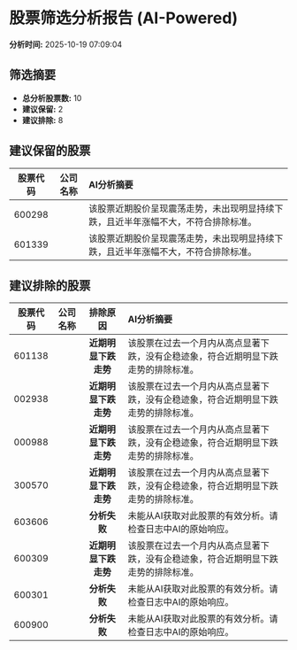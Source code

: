 # 股票筛选分析报告 (AI-Powered)

**分析时间:** 2025-10-19 07:09:04

## 筛选摘要

- **总分析股票数:** 10
- **建议保留:** 2
- **建议排除:** 8

## 建议保留的股票

| 股票代码 | 公司名称 | AI分析摘要 |
|:---:|:---:|:---|
| 600298 |  | 该股票近期股价呈现震荡走势，未出现明显持续下跌，且近半年涨幅不大，不符合排除标准。 |
| 601339 |  | 该股票近期股价呈现震荡走势，未出现明显持续下跌，且近半年涨幅不大，不符合排除标准。 |

## 建议排除的股票

| 股票代码 | 公司名称 | 排除原因 | AI分析摘要 |
|:---:|:---:|:---:|:---|
| 601138 |  | **近期明显下跌走势** | 该股票在过去一个月内从高点显著下跌，没有企稳迹象，符合近期明显下跌走势的排除标准。 |
| 002938 |  | **近期明显下跌走势** | 该股票在过去一个月内从高点显著下跌，没有企稳迹象，符合近期明显下跌走势的排除标准。 |
| 000988 |  | **近期明显下跌走势** | 该股票在过去一个月内从高点显著下跌，没有企稳迹象，符合近期明显下跌走势的排除标准。 |
| 300570 |  | **近期明显下跌走势** | 该股票在过去一个月内从高点显著下跌，没有企稳迹象，符合近期明显下跌走势的排除标准。 |
| 603606 |  | **分析失败** | 未能从AI获取对此股票的有效分析。请检查日志中AI的原始响应。 |
| 600309 |  | **近期明显下跌走势** | 该股票在过去一个月内从高点显著下跌，没有企稳迹象，符合近期明显下跌走势的排除标准。 |
| 600301 |  | **分析失败** | 未能从AI获取对此股票的有效分析。请检查日志中AI的原始响应。 |
| 600900 |  | **分析失败** | 未能从AI获取对此股票的有效分析。请检查日志中AI的原始响应。 |
